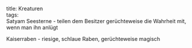 title: Kreaturen  
tags:   
Satyam Seesterne - teilen dem Besitzer gerüchteweise die Wahrheit mit, wenn man ihn anlügt  

  

Kaiserraben - riesige, schlaue Raben, gerüchteweise magisch